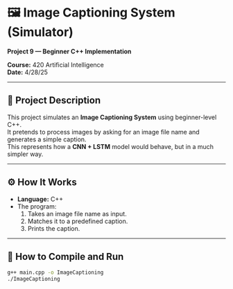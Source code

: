 # 🖼️ Image Captioning System (Simulator)
**Project 9 — Beginner C++ Implementation**

**Course:** 420 Artificial Intelligence  
**Date:** 4/28/25

---

## 📖 **Project Description**
This project simulates an **Image Captioning System** using beginner-level C++.  
It pretends to process images by asking for an image file name and generates a simple caption.  
This represents how a **CNN + LSTM** model would behave, but in a much simpler way.

---

## ⚙️ **How It Works**
- **Language:** C++
- The program:
  1. Takes an image file name as input.
  2. Matches it to a predefined caption.
  3. Prints the caption.

---

## 🚀 **How to Compile and Run**
```bash
g++ main.cpp -o ImageCaptioning
./ImageCaptioning
```

